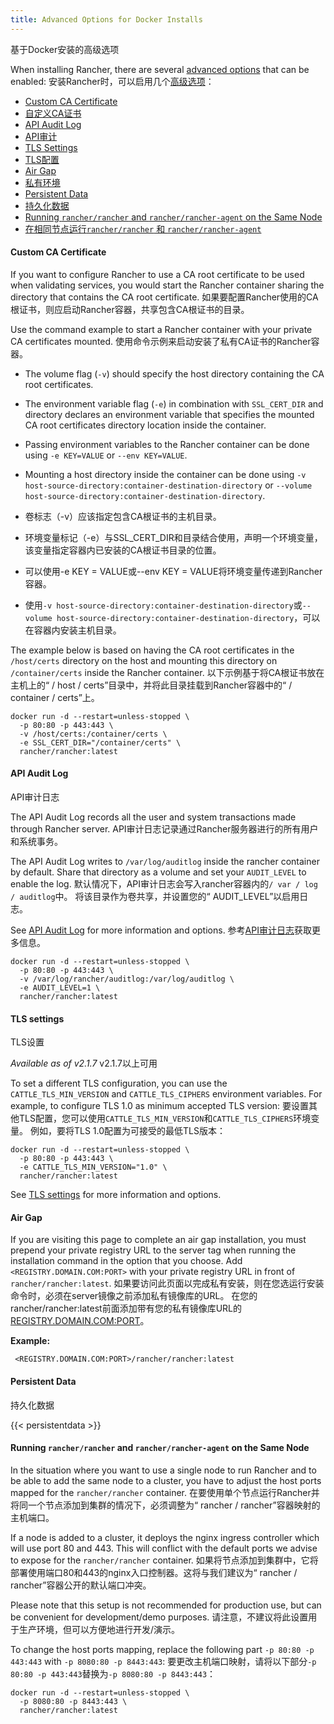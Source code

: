 ```yaml
---
title: Advanced Options for Docker Installs
---
```

基于Docker安装的高级选项

When installing Rancher, there are several [advanced options](/docs/installation/options/) that can be enabled:
安装Rancher时，可以启用几个[高级选项](/docs/installation/options/)：

- [Custom CA Certificate](#custom-ca-certificate)
- [自定义CA证书](#custom-ca-certificate)
- [API Audit Log](#api-audit-log)
- [API审计](#api-audit-log)
- [TLS Settings](#tls-settings)
- [TLS配置](#tls-settings)
- [Air Gap](#air-gap)
- [私有环境](#air-gap)
- [Persistent Data](#persistent-data)
- [持久化数据](#persistent-data)
- [Running `rancher/rancher` and `rancher/rancher-agent` on the Same Node](#running-rancher-rancher-and-rancher-rancher-agent-on-the-same-node)
- [在相同节点运行`rancher/rancher` 和 `rancher/rancher-agent` ](#running-rancher-rancher-and-rancher-rancher-agent-on-the-same-node)

#### Custom CA Certificate

If you want to configure Rancher to use a CA root certificate to be used when validating services, you would start the Rancher container sharing the directory that contains the CA root certificate.
如果要配置Rancher使用的CA根证书，则应启动Rancher容器，共享包含CA根证书的目录。

Use the command example to start a Rancher container with your private CA certificates mounted.
使用命令示例来启动安装了私有CA证书的Rancher容器。

- The volume flag (`-v`) should specify the host directory containing the CA root certificates.
- The environment variable flag (`-e`) in combination with `SSL_CERT_DIR` and directory declares an environment variable that specifies the mounted CA root certificates directory location inside the container.
- Passing environment variables to the Rancher container can be done using `-e KEY=VALUE` or `--env KEY=VALUE`.
- Mounting a host directory inside the container can be done using `-v host-source-directory:container-destination-directory` or `--volume host-source-directory:container-destination-directory`.

- 卷标志（-v）应该指定包含CA根证书的主机目录。
- 环境变量标记（-e）与SSL_CERT_DIR和目录结合使用，声明一个环境变量，该变量指定容器内已安装的CA根证书目录的位置。
- 可以使用-e KEY = VALUE或--env KEY = VALUE将环境变量传递到Rancher容器。
- 使用`-v host-source-directory:container-destination-directory`或`--volume host-source-directory:container-destination-directory`，可以在容器内安装主机目录。

The example below is based on having the CA root certificates in the `/host/certs` directory on the host and mounting this directory on `/container/certs` inside the Rancher container.
以下示例基于将CA根证书放在主机上的“ / host / certs”目录中，并将此目录挂载到Rancher容器中的“ / container / certs”上。

```
docker run -d --restart=unless-stopped \
  -p 80:80 -p 443:443 \
  -v /host/certs:/container/certs \
  -e SSL_CERT_DIR="/container/certs" \
  rancher/rancher:latest
```

#### API Audit Log
API审计日志

The API Audit Log records all the user and system transactions made through Rancher server.
API审计日志记录通过Rancher服务器进行的所有用户和系统事务。

The API Audit Log writes to `/var/log/auditlog` inside the rancher container by default. Share that directory as a volume and set your `AUDIT_LEVEL` to enable the log.
默认情况下，API审计日志会写入rancher容器内的`/ var / log / auditlog`中。 将该目录作为卷共享，并设置您的“ AUDIT_LEVEL”以启用日志。

See [API Audit Log](/docs/installation/api-auditing) for more information and options.
参考[API审计日志](/docs/installation/api-auditing)获取更多信息。

```
docker run -d --restart=unless-stopped \
  -p 80:80 -p 443:443 \
  -v /var/log/rancher/auditlog:/var/log/auditlog \
  -e AUDIT_LEVEL=1 \
  rancher/rancher:latest
```

#### TLS settings
TLS设置

_Available as of v2.1.7_
v2.1.7以上可用

To set a different TLS configuration, you can use the `CATTLE_TLS_MIN_VERSION` and `CATTLE_TLS_CIPHERS` environment variables. For example, to configure TLS 1.0 as minimum accepted TLS version:
要设置其他TLS配置，您可以使用`CATTLE_TLS_MIN_VERSION`和`CATTLE_TLS_CIPHERS`环境变量。 例如，要将TLS 1.0配置为可接受的最低TLS版本：

```
docker run -d --restart=unless-stopped \
  -p 80:80 -p 443:443 \
  -e CATTLE_TLS_MIN_VERSION="1.0" \
  rancher/rancher:latest
```

See [TLS settings](/docs/admin-settings/tls-settings) for more information and options.

#### Air Gap

If you are visiting this page to complete an air gap installation, you must prepend your private registry URL to the server tag when running the installation command in the option that you choose. Add `<REGISTRY.DOMAIN.COM:PORT>` with your private registry URL in front of `rancher/rancher:latest`.
如果要访问此页面以完成私有安装，则在您选运行安装命令时，必须在server镜像之前添加私有镜像库的URL。 在您的rancher/rancher:latest前面添加带有您的私有镜像库URL的<REGISTRY.DOMAIN.COM:PORT>。

**Example:**

     <REGISTRY.DOMAIN.COM:PORT>/rancher/rancher:latest

#### Persistent Data
持久化数据

{{< persistentdata >}}

#### Running `rancher/rancher` and `rancher/rancher-agent` on the Same Node

In the situation where you want to use a single node to run Rancher and to be able to add the same node to a cluster, you have to adjust the host ports mapped for the `rancher/rancher` container.
在要使用单个节点运行Rancher并将同一个节点添加到集群的情况下，必须调整为“ rancher / rancher”容器映射的主机端口。

If a node is added to a cluster, it deploys the nginx ingress controller which will use port 80 and 443. This will conflict with the default ports we advise to expose for the `rancher/rancher` container.
如果将节点添加到集群中，它将部署使用端口80和443的nginx入口控制器。这将与我们建议为“ rancher / rancher”容器公开的默认端口冲突。

Please note that this setup is not recommended for production use, but can be convenient for development/demo purposes.
请注意，不建议将此设置用于生产环境，但可以方便地进行开发/演示。

To change the host ports mapping, replace the following part `-p 80:80 -p 443:443` with `-p 8080:80 -p 8443:443`:
要更改主机端口映射，请将以下部分`-p 80:80 -p 443:443`替换为`-p 8080:80 -p 8443:443`：

```
docker run -d --restart=unless-stopped \
  -p 8080:80 -p 8443:443 \
  rancher/rancher:latest
```

